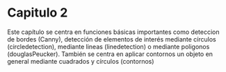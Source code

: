 # Capitulo 2
Este capítulo se centra en funciones básicas importantes como deteccion de bordes (Canny), detección de elementos de  interés mediante círculos (circledetection), mediante lineas (linedetection) o mediante poligonos (douglasPeucker).
También se centra en aplicar contornos un objeto en general mediante cuadrados y círculos (contornos)
